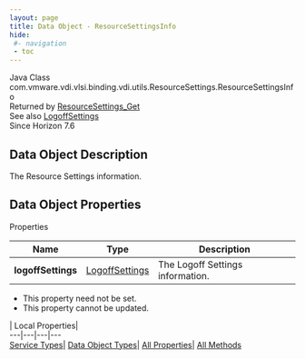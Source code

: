 ```yaml
---
layout: page
title: Data Object - ResourceSettingsInfo
hide:
 #- navigation
 - toc
---
```






Java Class
    com.vmware.vdi.vlsi.binding.vdi.utils.ResourceSettings.ResourceSettingsInfo  
Returned by
     [ResourceSettings_Get](vdi.utils.ResourceSettings.md#get)  
See also
     [LogoffSettings](vdi.utils.ResourceSettings.LogoffSettings.md)  
Since 
    Horizon 7.6

## Data Object Description 

The Resource Settings information. 

## Data Object Properties

Properties

Name |  Type |  Description   
---|---|---  
**logoffSettings**| [LogoffSettings](vdi.utils.ResourceSettings.LogoffSettings.md)|  The Logoff Settings information.   


* This property need not be set.
* This property cannot be updated.

  
  
  
 | Local Properties|   
---|---|---|---  
[Service Types](index-mo_types.md)| [Data Object Types](index-do_types.md)| [All Properties](index-properties.md)| [All Methods](index-methods.md)  
  
  

